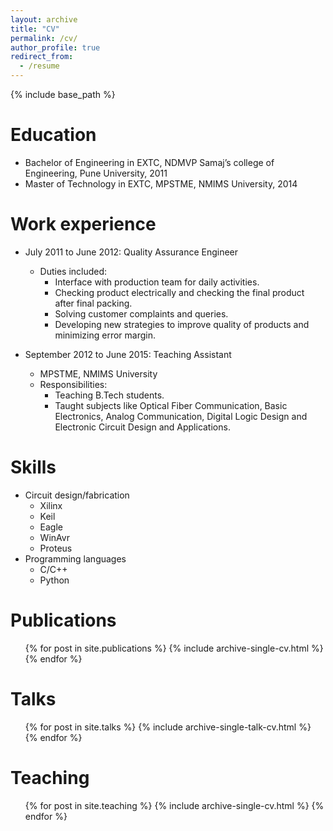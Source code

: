 ```yaml
---
layout: archive
title: "CV"
permalink: /cv/
author_profile: true
redirect_from:
  - /resume
---
```


{% include base_path %}

Education
======
* Bachelor of Engineering in EXTC, NDMVP Samaj’s college of Engineering, Pune University, 2011
* Master of Technology in EXTC, MPSTME, NMIMS University, 2014

Work experience
======
* July 2011 to June 2012: Quality Assurance Engineer
  * Duties included:
	* Interface with production team for daily activities.
	* Checking product electrically and checking the final product after final packing.
	* Solving customer complaints and queries.
	* Developing new strategies to improve quality of products and minimizing error margin.


* September 2012 to June 2015: Teaching Assistant
  * MPSTME, NMIMS University
  * Responsibilities:
	* Teaching B.Tech students.
	* Taught subjects like Optical Fiber Communication, Basic Electronics, Analog Communication, Digital Logic Design and Electronic Circuit Design and Applications.


  
Skills
======
* Circuit design/fabrication
  * Xilinx
  * Keil
  * Eagle
  * WinAvr
  * Proteus
* Programming languages
  * C/C++
  * Python
  

Publications
======
  <ul>{% for post in site.publications %}
    {% include archive-single-cv.html %}
  {% endfor %}</ul>
  
Talks
======
  <ul>{% for post in site.talks %}
    {% include archive-single-talk-cv.html %}
  {% endfor %}</ul>
  
Teaching
======
  <ul>{% for post in site.teaching %}
    {% include archive-single-cv.html %}
  {% endfor %}</ul>